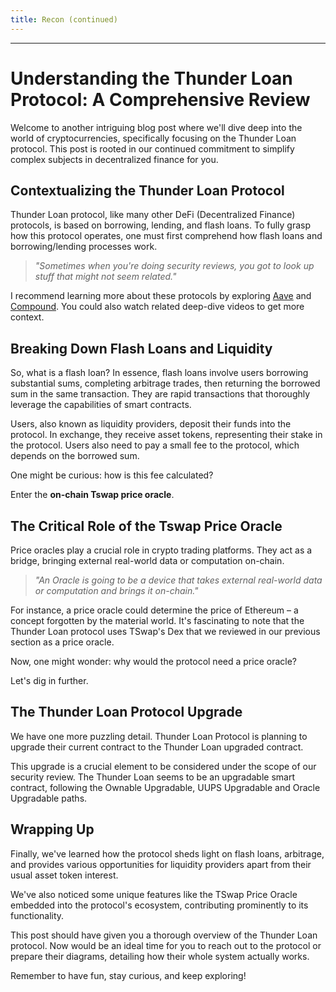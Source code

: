 ```yaml
---
title: Recon (continued)
---
```




---

# Understanding the Thunder Loan Protocol: A Comprehensive Review

Welcome to another intriguing blog post where we'll dive deep into the world of cryptocurrencies, specifically focusing on the Thunder Loan protocol. This post is rooted in our continued commitment to simplify complex subjects in decentralized finance for you.

## Contextualizing the Thunder Loan Protocol

Thunder Loan protocol, like many other DeFi (Decentralized Finance) protocols, is based on borrowing, lending, and flash loans. To fully grasp how this protocol operates, one must first comprehend how flash loans and borrowing/lending processes work.

> _"Sometimes when you're doing security reviews, you got to look up stuff that might not seem related."_

I recommend learning more about these protocols by exploring [Aave](https://aave.com) and [Compound](https://compound.finance). You could also watch related deep-dive videos to get more context.

## Breaking Down Flash Loans and Liquidity

So, what is a flash loan? In essence, flash loans involve users borrowing substantial sums, completing arbitrage trades, then returning the borrowed sum in the same transaction. They are rapid transactions that thoroughly leverage the capabilities of smart contracts.

Users, also known as liquidity providers, deposit their funds into the protocol. In exchange, they receive asset tokens, representing their stake in the protocol. Users also need to pay a small fee to the protocol, which depends on the borrowed sum.

One might be curious: how is this fee calculated?

Enter the **on-chain Tswap price oracle**.

## The Critical Role of the Tswap Price Oracle

Price oracles play a crucial role in crypto trading platforms. They act as a bridge, bringing external real-world data or computation on-chain.

> _"An Oracle is going to be a device that takes external real-world data or computation and brings it on-chain."_

For instance, a price oracle could determine the price of Ethereum – a concept forgotten by the material world. It's fascinating to note that the Thunder Loan protocol uses TSwap's Dex that we reviewed in our previous section as a price oracle.

Now, one might wonder: why would the protocol need a price oracle?

Let's dig in further.

## The Thunder Loan Protocol Upgrade

We have one more puzzling detail. Thunder Loan Protocol is planning to upgrade their current contract to the Thunder Loan upgraded contract.

This upgrade is a crucial element to be considered under the scope of our security review. The Thunder Loan seems to be an upgradable smart contract, following the Ownable Upgradable, UUPS Upgradable and Oracle Upgradable paths.

## Wrapping Up

Finally, we've learned how the protocol sheds light on flash loans, arbitrage, and provides various opportunities for liquidity providers apart from their usual asset token interest.

We've also noticed some unique features like the TSwap Price Oracle embedded into the protocol's ecosystem, contributing prominently to its functionality.

This post should have given you a thorough overview of the Thunder Loan protocol. Now would be an ideal time for you to reach out to the protocol or prepare their diagrams, detailing how their whole system actually works.

Remember to have fun, stay curious, and keep exploring!
